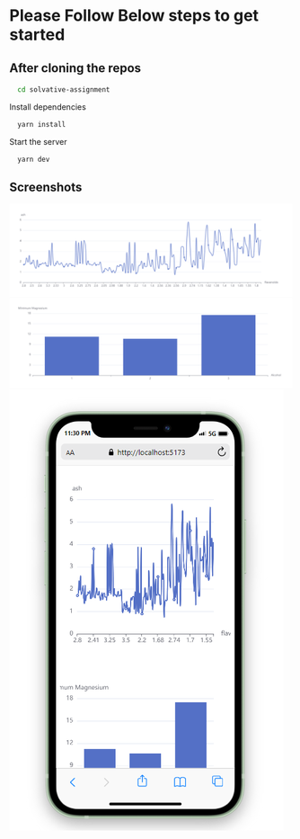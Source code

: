 # Please Follow Below steps to get started

## After cloning the repos

```bash
  cd solvative-assignment
```

Install dependencies

```bash
  yarn install
```

Start the server

```bash
  yarn dev
```

## Screenshots

![App Screenshot](src/assets/line-chart.png)
![App Screenshot](src/assets/bar-chart.png)
![App Screenshot](src/assets/responsive.png)
